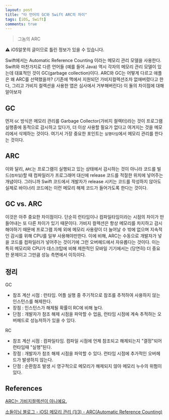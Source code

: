 ```yaml
---
layout: post
title: "타 언어의 GC와 Swift ARC의 차이"
tags: [iOS, Swift]
comments: true
---
```


> 그놈의 ARC  

⚠ iOS알못의 글이므로 틀린 정보가 있을 수 있습니다.  

Swift에서는 Automatic Reference Counting 이라는 메모리 관리 모델을 사용한다. Swift와 마찬가지로 다른 언어들 (예를 들어 Java) 역시 각자의 메모리 관리 모델이 있는데 대표적인 것이 GC(garbage collection)이다. ARC와 GC는 어떻게 다르고 애플은 왜 ARC를 선택했을까? (기존에 맥에서 지원되던 가비지컬렉션조차 없애버렸다고 한다, 그리고 가비지 컬렉션을 사용한 앱은 심사에서 거부해버린다) 이 둘의 차이점에 대해 알아보자

## GC

먼저 `GC` 방식은 메모리 관리를 Garbage Collector(가비지 컬렉터)라는 것이 프로그램 실행중에 동적으로 감시하고 있다가, 더 이상 사용할 필요가 없다고 여겨지는 것을 메모리에서 삭제하는 것이다. 여기서 가장 중요한 포인트는 `실행타임`에서 메모리 관리를 한다는 것이다.

## ARC

이와 달리, `ARC`는 프로그램이 실행되고 있는 상태에서 감시하는 것이 아니라 코드를 빌드(`컴파일`)할 때 컴파일러가 프로그래머 대신에 release 코드를 적절한 위치에 넣어주는 개념이다. 그러니까 Swift 코드에서 개발자가 release 시키는 코드를 작성하지 않아도 실제로 바이너리 코드에는 이런 메모리 해제 코드가 들어가도록 한다는 것이다.

## GC vs. ARC

이것은 아주 중요한 차이점이다. 단순히 런타임이나 컴파일타임이라는 시점의 차이가 만들어내는 또 다른 차이가 있기 때문이다. 가비지 컬렉션은 항상 메모리를 차지하고 감시해야하기 때문에 프로그램 자체 외에 메모리 사용량이 더 늘어날 수 밖에 없으며 지속적인 감시를 위해 CPU를 일부 사용해야만한다. 이에 비해, ARC는 수동으로 개발자가 넣을 코드를 컴파일러가 넣어주는 것이기에 그런 오버헤드에서 자유롭다는 것이다. 이는 특히 메모리와 CPU가 데스크탑에 비해 제한적인 모바일 기기에서는 (당연히) 더 중요한 문제이고 그만큼 성능 측면에서 이득이다.  

## 정리

GC

- 참조 계산 시점 : 런타임. 어플 실행 중 주기적으로 참조를 추적하여 사용하지 않는 인스턴스를 해제한다.
- 장점 : 인스턴스가 해제될 확률이 RC에 비해 높다.
- 단점 : 개발자가 참조 해제 시점을 파악할 수 업음, 런타임 시점에 계속 추적하는 오버헤드로 성능저하가 있을 수 있다.

RC

- 참조 계산 시점 : 컴파일타임. 컴파일 시점에 언제 참조되고 해제되는지 "결정"되어 런타임때 "실행"된다.
- 장점 : 개발자가 참조 해제 시점을 파악할 수 있다. 런타임 시점에 추가적인 오버헤드가 발생하지 않는다.
- 단점 : 순환참조 발생 시 영구적으로 메모리가 해제되지 않아 메모리 누수의 위험이 있다.

## References

[ARC는 가비지컬렉션이 아니예요.](https://wingsnote.com/32)

[소들이님 블로그 - iOS) 메모리 관리 (1/3) - ARC(Automatic Reference Counting)](https://babbab2.tistory.com/26)
